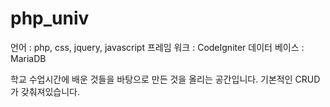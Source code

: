 # php_univ

언어 : php, css, jquery, javascript
프레임 워크 : CodeIgniter
데이터 베이스 : MariaDB

학교 수업시간에 배운 것들을 바탕으로 만든 것을 올리는 공간입니다.
기본적인 CRUD가 갖춰져있습니다.
